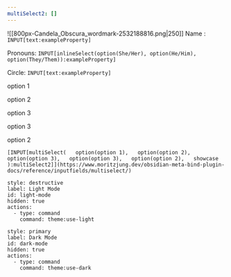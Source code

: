 ```yaml
---
multiSelect2: []
---
```

![[800px-Candela_Obscura_wordmark-2532188816.png|250]]
Name : `INPUT[text:exampleProperty]`

Pronouns: `INPUT[inlineSelect(option(She/Her), option(He/Him), option(They/Them)):exampleProperty]`

Circle: `INPUT[text:exampleProperty]`



  
option 1

option 2

option 3

option 3

option 2

`[INPUT[multiSelect(   option(option 1),   option(option 2),   option(option 3),   option(option 3),   option(option 2),   showcase   ):multiSelect2]](https://www.moritzjung.dev/obsidian-meta-bind-plugin-docs/reference/inputfields/multiselect/)`






```meta-bind-button
style: destructive
label: Light Mode
id: light-mode
hidden: true
actions:
  - type: command
    command: theme:use-light
```

```meta-bind-button
style: primary
label: Dark Mode
id: dark-mode
hidden: true
actions:
  - type: command
    command: theme:use-dark
```